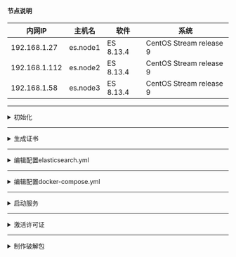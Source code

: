 #### 节点说明

 | 内网IP        | 主机名          | 软件                | 系统 |
 | ------------- | ----------------- | ----------------------- | ----------------------- | 
 | 192.168.1.27  | es.node1 | ES 8.13.4 | CentOS Stream release 9 |
 | 192.168.1.112 | es.node2 | ES 8.13.4 | CentOS Stream release 9 |
 | 192.168.1.58  | es.node3 | ES 8.13.4 | CentOS Stream release 9 |

----

<details>
<summary>初始化</summary>
 
```shell
dnf install -y docker podman-compose
mkdir -p /opt/es/{config,data,logs,plugins,certs}
chmod 777 -R /opt/es

```
- 下载
  - 这里做好了8.13.4的x-pack破解包，版本不一样可以自己制作对应版本的。请看 [附录1](#附录1)
  - [:arrow_double_down: x-pack-core-8.13.4.crack.jar](download/x-pack-core-8.13.4.crack.jar)
  - [:arrow_double_down: platinum_license.json](download/platinum_license.json)

</details>

----

<details>
<summary>生成证书</summary>
 
```shell
docker run --rm -it -v "/opt/es/certs":/usr/share/elasticsearch/config/certs docker.elastic.co/elasticsearch/elasticsearch:8.13.4 /bin/bash -c "elasticsearch-certutil ca --out /usr/share/elasticsearch/config/certs/elastic-stack-ca.p12 --pass ''"
docker run --rm -it -v "/opt/es/certs":/usr/share/elasticsearch/config/certs docker.elastic.co/elasticsearch/elasticsearch:8.13.4 /bin/bash -c "elasticsearch-certutil cert --ca /usr/share/elasticsearch/config/certs/elastic-stack-ca.p12 --ca-pass '' --out /usr/share/elasticsearch/config/certs/elastic-certificates.p12 --pass ''"
```

</details>

----

<details>
<summary>编辑配置elasticsearch.yml</summary>
 
```yaml
cluster.name: es
node.name: 192.168.1.27
node.roles: [data, master, remote_cluster_client, ingest]
network.host: 0.0.0.0
http.port: 9200
http.host: 0.0.0.0
http.cors.enabled: true
http.cors.allow-origin: "*"
discovery.seed_hosts: ["192.168.1.27", "192.168.1.112", "192.168.1.58"]
cluster.initial_master_nodes: ["192.168.1.27", "192.168.1.112", "192.168.1.58"] 
action.destructive_requires_name: true
xpack.security.enabled: false
```

</details>

----

<details>
<summary>编辑配置docker-compose.yml</summary>
 
```yaml
services:
  es-1:
    image: docker.elastic.co/elasticsearch/elasticsearch:8.13.4
    container_name: es-1
    environment:
      - bootstrap.memory_lock=true
      - "ES_JAVA_OPTS=-Xms32g -Xmx32g" # 根据服务器的内存进行分配，最大不要超过32g
      - xpack.monitoring.collection.enabled=true
      - xpack.security.enabled=true
      - xpack.security.transport.ssl.enabled=true
      - xpack.security.transport.ssl.verification_mode=certificate
      - xpack.security.transport.ssl.keystore.path=/usr/share/elasticsearch/config/certs/elastic-certificates.p12
      - xpack.security.transport.ssl.truststore.path=/usr/share/elasticsearch/config/certs/elastic-certificates.p12
      - ELASTIC_PASSWORD=123456 # elastic 密码
    ulimits:
      memlock:
        soft: -1
        hard: -1
    ports:
      - 9200:9200
      - 9300:9300
    volumes:
      - ./config/elasticsearch.yml:/usr/share/elasticsearch/config/elasticsearch.yml
      - ./data:/usr/share/elasticsearch/data
      - ./logs:/usr/share/elasticsearch/logs
      - ./plugins:/usr/share/elasticsearch/plugins
      - ./certs:/usr/share/elasticsearch/config/certs
      - ./x-pack-core-8.13.4.crack.jar:/usr/share/elasticsearch//modules/x-pack-core/x-pack-core-8.13.4.jar # 破解许可证包
    restart: always
    network_mode: host
```

</details>

----

<details>
<summary>启动服务</summary>
 
```shell
# 启动容器
docker compose up -d
# 查看服务状态
curl elastic:123456@127.0.0.1:9200/_cat/health
```

----

</details>

----

<details>
<summary>激活许可证</summary>
 
```shell
# 提交许可证
curl  -XPUT -u elastic:123456 127.0.0.1:9200/_license -H "Content-Type: application/json" -d @platinum_license.json
# 重新创建容器
docker compose up -d --force-recreate
# 查看许可证信息
curl -u elastic:123456 127.0.0.1:9200/_license
```

</details>

----

<details>
<summary>制作破解包</summary>
 
```shell
# 安装ES和JDK
dnf install -y https://artifacts.elastic.co/downloads/elasticsearch/elasticsearch-8.13.4-x86_64.rpm
dnf install -y java-17-openjdk java-17-openjdk-devel
# 下载x-pack源码文件
curl -o LicenseVerifier.java -s  https://raw.githubusercontent.com/elastic/elasticsearch/v8.13.4/x-pack/plugin/core/src/main/java/org/elasticsearch/license/LicenseVerifier.java
curl -o XPackBuild.java -s https://raw.githubusercontent.com/elastic/elasticsearch/v8.13.4/x-pack/plugin/core/src/main/java/org/elasticsearch/xpack/core/XPackBuild.java
```
#### 附录1
#### 修改 LicenseVerifier.java 以下内容

```java
    public static boolean verifyLicense(final License license, PublicKey publicKey) {
        byte[] signedContent = null;
        byte[] publicKeyFingerprint = null;
        try {
            byte[] signatureBytes = Base64.getDecoder().decode(license.signature());
            ByteBuffer byteBuffer = ByteBuffer.wrap(signatureBytes);
            @SuppressWarnings("unused")
            int version = byteBuffer.getInt();
            int magicLen = byteBuffer.getInt();
            byte[] magic = new byte[magicLen];
            byteBuffer.get(magic);
            int hashLen = byteBuffer.getInt();
            publicKeyFingerprint = new byte[hashLen];
            byteBuffer.get(publicKeyFingerprint);
            int signedContentLen = byteBuffer.getInt();
            signedContent = new byte[signedContentLen];
            byteBuffer.get(signedContent);
            XContentBuilder contentBuilder = XContentFactory.contentBuilder(XContentType.JSON);
            license.toXContent(contentBuilder, new ToXContent.MapParams(Collections.singletonMap(License.LICENSE_SPEC_VIEW_MODE, "true")));
            Signature rsa = Signature.getInstance("SHA512withRSA");
            rsa.initVerify(publicKey);
            BytesRefIterator iterator = BytesReference.bytes(contentBuilder).iterator();
            BytesRef ref;
            while ((ref = iterator.next()) != null) {
                rsa.update(ref.bytes, ref.offset, ref.length);
            }
            boolean verifyResult = rsa.verify(signedContent);
            if (verifyResult == false) {
                logger.warn(
                    () -> format(
                        "License with uid [%s] failed signature verification with the public key with sha256 [%s].",
                        license.uid(),
                        PUBLIC_KEY_DIGEST_HEX_STRING
                    )
                );
            }
            return verifyResult;
        } catch (IOException | NoSuchAlgorithmException | SignatureException | InvalidKeyException e) {
            throw new IllegalStateException(e);
        } finally {
            if (signedContent != null) {
                Arrays.fill(signedContent, (byte) 0);
            }
        }
    }
```

#### 为

```java
    public static boolean verifyLicense(final License license, PublicKey publicKey) {
        return true;
    }
```

##### 修改 XPackBuild.java 以下内容

```java
        Path path = getElasticsearchCodebase();
        if (path.toString().endsWith(".jar")) {
            try (JarInputStream jar = new JarInputStream(Files.newInputStream(path))) {
                Manifest manifest = jar.getManifest();
                shortHash = manifest.getMainAttributes().getValue("Change");
                date = manifest.getMainAttributes().getValue("Build-Date");
            } catch (IOException e) {
                throw new RuntimeException(e);
            }
        } else {
            // not running from a jar (unit tests, IDE)
            shortHash = "Unknown";
            date = "Unknown";
        }

        CURRENT = new XPackBuild(shortHash, date);
```
#### 为

```java
        Path path = getElasticsearchCodebase();
        shortHash = "Unknown";
        date = "Unknown";
        CURRENT = new XPackBuild(shortHash, date);
  
```

```shell
# 编译代码
javac -cp "/usr/share/elasticsearch/lib/*:/usr/share/elasticsearch/modules/x-pack-core/*" LicenseVerifier.java
javac -cp "/usr/share/elasticsearch/lib/*:/usr/share/elasticsearch/modules/x-pack-core/*" XPackBuild.java
# 复制解压包
cp /usr/share/elasticsearch/modules/x-pack-core/x-pack-core-8.13.4.jar x-pack-core-8.13.4.jar
unzip x-pack-core-8.13.4.jar -d ./x-pack-core-8.13.4
# 复制编译后的文件
cp LicenseVerifier.class ./x-pack-core-8.13.4/org/elasticsearch/license/
cp XPackBuild.class ./x-pack-core-8.13.4/org/elasticsearch/xpack/core/
# 打包
jar -cvf x-pack-core-8.13.4.crack.jar -C x-pack-core-8.13.4/ .
```

</details>
